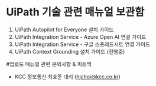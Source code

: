 # UiPath 기술 관련 매뉴얼 보관함
1. UiPath Autopilot for Everyone 설치 가이드
2. UiPath Integration Service - Azure Open AI 연결 가이드
3. UiPath Integration Service - 구글 스프레드시트 연결 가이드
4. UiPath Context Grounding 설치 가이드 (진행중)

#업로드 매뉴얼 관련 문의사항 & 피트백
- KCC 정보통신 최효준 대리 (hjchoi@kcc.co.kr)
